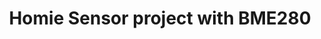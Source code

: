 ---
title: "Homie Sensor project with BME280"
type: "project"
published: true
description: 'The mqtt-bme280-homie project is a small and easy to integrate temperature, air pressure and humidity monitoring solution with an extra SSD1306 OLED display. Sensor data is send via MQTT and displayed on the small screen.'
tech_used: ["Arduino", "ESP8266", "C++", "BME280"]
link: "https://www.hackster.io/markushaack/homie-bme280-the-sensor-bad08d"
github: "https://github.com/mhaack/mqtt-bme280-homie"
image: "./sensor.jpg"
---
